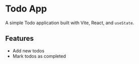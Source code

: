 # Todo App

A simple Todo application built with Vite, React, and `useState`.

## Features

- Add new todos
- Mark todos as completed